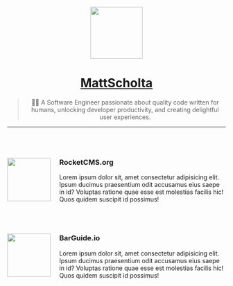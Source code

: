 <div align="center">
  <br>
  <a href="https://barguide.io" target="_blank">
    <img height="120" src="https://mattscholta.com/images/logo.svg" />
  </a>
  <h1>
    <a href="https://mattscholta.com" target="_blank">MattScholta</a>
  </h1>

  <blockquote>
    👨‍💻 A Software Engineer passionate about quality code written for humans, unlocking developer productivity, and creating delightful user experiences.
  </blockquote>
</div>

-----

<br>
<br>

<div style="display: block;">
  <img
    src="https://user-images.githubusercontent.com/545829/157785149-acd735e7-4801-428a-95b5-ba5c930df052.png"
    style="float:left; margin-right: 20px;"
    width="100"
  >
  <div>
    <h3>RocketCMS.org</h3>
    <p>
      Lorem ipsum dolor sit, amet consectetur adipisicing elit. Ipsum ducimus praesentium odit accusamus eius saepe in id? Voluptas ratione quae esse est molestias facilis hic! Quos quidem suscipit id possimus!
    </p>
  </div>
</div>

<br>
<br>

<div>
  <img
    src="https://camo.githubusercontent.com/a149df06208b921089fd0ecdfe985d0787f11b80d787b61ee5b4788f32ee5612/68747470733a2f2f62617267756964652e696f2f696d616765732f6272616e64696e672f62617267756964652d3235362e706e67"
    style="float:left; margin-right: 20px;"
    width="100"
  >
  <div>
    <h3>BarGuide.io</h3>
    <p>
      Lorem ipsum dolor sit, amet consectetur adipisicing elit. Ipsum ducimus praesentium odit accusamus eius saepe in id? Voluptas ratione quae esse est molestias facilis hic! Quos quidem suscipit id possimus!
    </p>
  </div>
</div>
